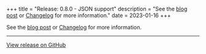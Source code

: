 +++
title = "Release: 0.8.0 - JSON support"
description = "See the [blog post](https://phel-lang.org/blog/release-0-8/) or [Changelog](https://github.com/phel-lang/phel-lang/blob/master/CHANGELOG.md) for more information."
date = 2023-01-16
+++

See the [blog post](https://phel-lang.org/blog/release-0-8/) or [Changelog](https://github.com/phel-lang/phel-lang/blob/master/CHANGELOG.md) for more information.

---

[View release on GitHub](https://github.com/phel-lang/phel-lang/releases/tag/v0.8.0)
